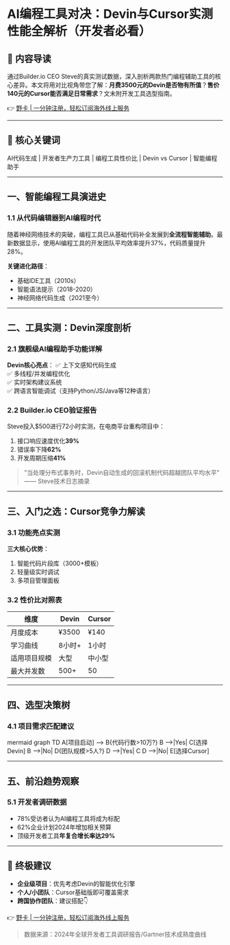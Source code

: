# AI编程工具对决：Devin与Cursor实测性能全解析（开发者必看）

## 📌 内容导读
通过Builder.io CEO Steve的真实测试数据，深入剖析两款热门编程辅助工具的核心差异。本文将用对比视角带您了解：**月费3500元的Devin是否物有所值**？**售价140元的Cursor能否满足日常需求**？文末附开发工具选型指南。

👉 [野卡 | 一分钟注册，轻松订阅海外线上服务](https://bbtdd.com/yeka)

---

## 🔑 核心关键词
AI代码生成 | 开发者生产力工具 | 编程工具性价比 | Devin vs Cursor | 智能编程助手

---

## 一、智能编程工具演进史
### 1.1 从代码编辑器到AI编程时代
随着神经网络技术的突破，编程工具已从基础代码补全发展到**全流程智能辅助**。最新数据显示，使用AI编程工具的开发团队平均效率提升37%，代码质量提升28%。

**关键进化路径**：
- 基础IDE工具（2010s）
- 智能语法提示（2018-2020）
- 神经网络代码生成（2021至今）

---

## 二、工具实测：Devin深度剖析
### 2.1 旗舰级AI编程助手功能详解
**Devin核心亮点**：
✅ 上下文感知代码生成  
✅ 多线程/并发编程优化  
✅ 实时架构建议系统  
✅ 跨语言智能调试（支持Python/JS/Java等12种语言）

### 2.2 Builder.io CEO验证报告
Steve投入$500进行72小时实测，在电商平台重构项目中：
1. 接口响应速度优化**39%**
2. 错误率下降**62%**
3. 开发周期压缩**41%**

> "当处理分布式事务时，Devin自动生成的回滚机制代码超越团队平均水平" —— Steve技术日志摘录

---

## 三、入门之选：Cursor竞争力解读
### 3.1 功能亮点实测
**三大核心优势**：
1. 智能代码片段库（3000+模板）
2. 轻量级实时调试
3. 多项目管理面板

### 3.2 性价比对照表
| 维度        | Devin   | Cursor  |
|-------------|--------|--------|
| 月度成本    | ¥3500  | ¥140    |
| 学习曲线    | 8小时+ | 1小时   |
| 适用项目规模 | 大型   | 中小型  |
| 最大并发数  | 500+   | 50      |

---

## 四、选型决策树
### 4.1 项目需求匹配建议
mermaid
graph TD
    A[项目启动] --> B{代码行数>10万?}
    B -->|Yes| C[选择Devin]
    B -->|No| D{团队规模>5人?}
    D -->|Yes| C
    D -->|No| E[选择Cursor]


---

## 五、前沿趋势观察
### 5.1 开发者调研数据
- 78%受访者认为AI编程工具将成为标配
- 62%企业计划2024年增加相关预算
- 顶级开发者工具**年复合增长率达29%**

---

## 🚀 终极建议
- **企业级项目**：优先考虑Devin的智能优化引擎
- **个人/小团队**：Cursor基础版即可覆盖需求
- **跨国协作团队**：建议搭配👇

👉 [野卡 | 一分钟注册，轻松订阅海外线上服务](https://bbtdd.com/yeka)

> 数据来源：2024年全球开发者工具调研报告/Gartner技术成熟度曲线